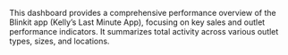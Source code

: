 This dashboard provides a comprehensive performance overview of the Blinkit app (Kelly’s Last Minute App), focusing on key sales and outlet performance indicators. It summarizes total activity across various outlet types, sizes, and locations.
